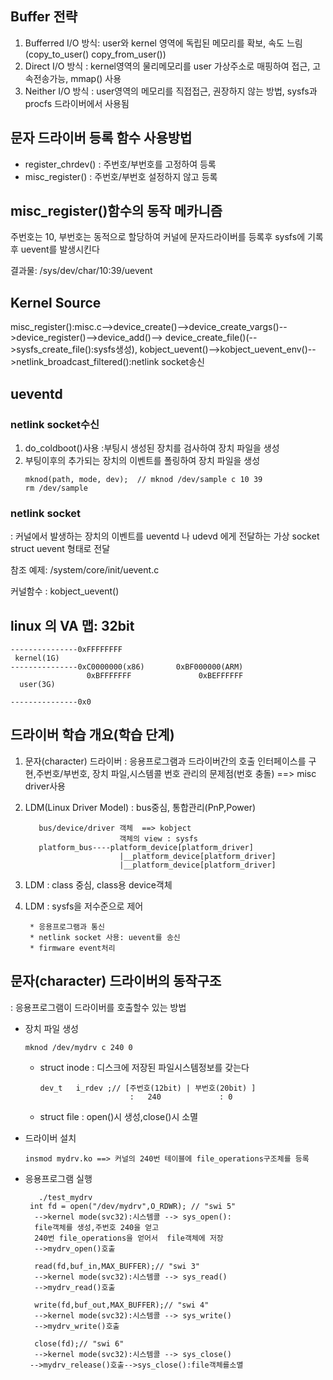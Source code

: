 ## Buffer 전략
1. Bufferred I/O 방식: user와 kernel 영역에 독립된 메모리를 확보, 속도 느림 (copy_to_user() copy_from_user())
2. Direct I/O 방식 : kernel영역의 물리메모리를 user 가상주소로 매핑하여 접근, 고속전송가능, mmap() 사용
3. Neither I/O 방식 : user영역의 메모리를 직접접근, 권장하지 않는 방법, sysfs과 procfs 드라이버에서 사용됨

## 문자 드라이버 등록 함수 사용방법
  * register_chrdev() : 주번호/부번호를 고정하여 등록
  * misc_register() : 주번호/부번호 설정하지 않고 등록

## misc_register()함수의 동작 메카니즘
주번호는 10, 부번호는 동적으로 할당하여 커널에 문자드라이버를 등록후 sysfs에 기록후 uevent를 발생시킨다

결과물: /sys/dev/char/10:39/uevent

## Kernel Source
misc_register():misc.c-->device_create()-->device_create_vargs()-->device_register()-->device_add()--> 
device_create_file()(-->sysfs_create_file():sysfs생성),
kobject_uevent()-->kobject_uevent_env()-->netlink_broadcast_filtered():netlink socket송신

## ueventd
### netlink socket수신
1. do_coldboot()사용 :부팅시 생성된 장치를 검사하여
                       장치 파일을 생성
2. 부팅이후의 추가되는 장치의 이벤트를 폴링하여
            장치 파일을 생성
    ```
    mknod(path, mode, dev);  // mknod /dev/sample c 10 39
    rm /dev/sample
    ```
### netlink socket
: 커널에서 발생하는 장치의 이벤트를 ueventd 나 udevd 에게 전달하는 가상 socket struct uevent 형태로 전달

참조 예제: /system/core/init/uevent.c 

커널함수 : kobject_uevent()
 
## linux 의 VA 맵: 32bit
```
---------------0xFFFFFFFF
 kernel(1G)
---------------0xC0000000(x86)       0xBF000000(ARM)
                 0xBFFFFFFF               0xBEFFFFFF
  user(3G)

---------------0x0
```

## 드라이버 학습 개요(학습 단계)
1. 문자(character) 드라이버 : 응용프로그램과 드라이버간의
 호출 인터페이스를 구현,주번호/부번호, 장치 파일,시스템콜
  번호 관리의 문제점(번호 충돌) ==> misc driver사용

2. LDM(Linux Driver Model) : bus중심, 통합관리(PnP,Power)
    ```
       bus/device/driver 객체  ==> kobject
                         객체의 view : sysfs
       platform_bus----platform_device[platform_driver]
                         |__platform_device[platform_driver]
                         |__platform_device[platform_driver]
    ```
3. LDM : class 중심, class용 device객체

4. LDM : sysfs을 저수준으로 제어

        * 응용프로그램과 통신
        * netlink socket 사용: uevent를 송신
        * firmware event처리



## 문자(character) 드라이버의 동작구조
 : 응용프로그램이 드라이버를 호출할수 있는 방법

* 장치 파일 생성
    ```
    mknod /dev/mydrv c 240 0
    ```
    * struct inode : 디스크에 저장된 파일시스템정보를
                      갖는다
        ```
        dev_t	i_rdev ;// [주번호(12bit) | 부번호(20bit) ]
                            :   240             : 0 
        ```
    * struct file : open()시 생성,close()시 소멸

* 드라이버 설치
    ```
    insmod mydrv.ko ==> 커널의 240번 테이블에 file_operations구조체를 등록
     ```
* 응용프로그램 실행
    ```
       ./test_mydrv
     int fd = open("/dev/mydrv",O_RDWR); // "swi 5"
      -->kernel mode(svc32):시스템콜 --> sys_open():
      file객체를 생성,주번호 240을 얻고 
      240번 file_operations을 얻어서  file객체에 저장
      -->mydrv_open()호출
    
      read(fd,buf_in,MAX_BUFFER);// "swi 3"
      -->kernel mode(svc32):시스템콜 --> sys_read()
      -->mydrv_read()호출
      
      write(fd,buf_out,MAX_BUFFER);// "swi 4"
      -->kernel mode(svc32):시스템콜 --> sys_write()
      -->mydrv_write()호출
      
      close(fd);// "swi 6"
      -->kernel mode(svc32):시스템콜 --> sys_close()
     -->mydrv_release()호출-->sys_close():file객체를소멸
    ```
